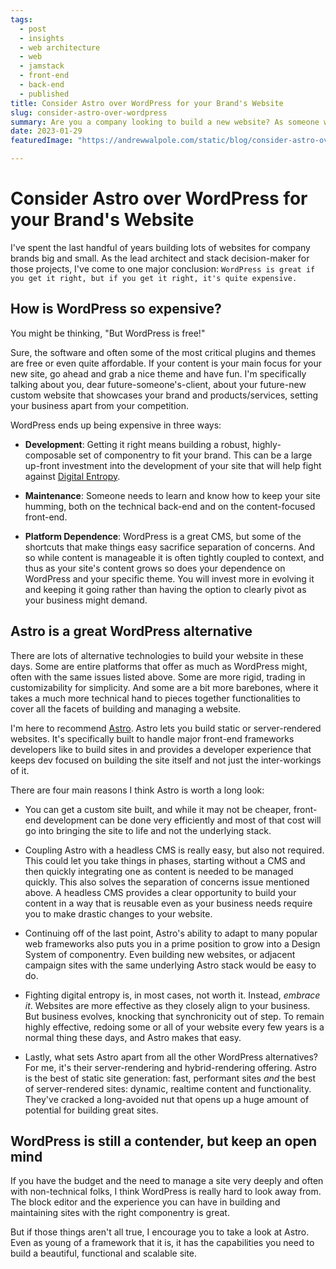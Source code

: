 ```yaml
---
tags: 
  - post
  - insights
  - web architecture
  - web
  - jamstack
  - front-end
  - back-end
  - published
title: Consider Astro over WordPress for your Brand's Website
slug: consider-astro-over-wordpress
summary: Are you a company looking to build a new website? As someone who built company websites for many years, I think you should consider not going with another WordPress site.
date: 2023-01-29
featuredImage: "https://andrewwalpole.com/static/blog/consider-astro-over-wordpress-for-your-brands-website.png"

---
```



# Consider Astro over WordPress for your Brand's Website

I've spent the last handful of years building lots of websites for company brands big and small. As the lead architect and stack decision-maker for those projects, I've come to one major conclusion: `WordPress is great if you get it right, but if you get it right, it's quite expensive.`

## How is WordPress so expensive?

You might be thinking, "But WordPress is free!"

Sure, the software and often some of the most critical plugins and themes are free or even quite affordable. If your content is your main focus for your new site, go ahead and grab a nice theme and have fun. I'm specifically talking about you, dear future-someone's-client, about your future-new custom website that showcases your brand and products/services, setting your business apart from your competition.

WordPress ends up being expensive in three ways:

- **Development**: Getting it right means building a robust, highly-composable set of componentry to fit your brand. This can be a large up-front investment into the development of your site that will help fight against [Digital Entropy](https://andrewwalpole.com/blog/digital-entropy/).

- **Maintenance**: Someone needs to learn and know how to keep your site humming, both on the technical back-end and on the content-focused front-end.

- **Platform Dependence**: WordPress is a great CMS, but some of the shortcuts that make things easy sacrifice separation of concerns. And so while content is manageable it is often tightly coupled to context, and thus as your site's content grows so does your dependence on WordPress and your specific theme. You will invest more in evolving it and keeping it going rather than having the option to clearly pivot as your business might demand.

## Astro is a great WordPress alternative

There are lots of alternative technologies to build your website in these days. Some are entire platforms that offer as much as WordPress might, often with the same issues listed above. Some are more rigid, trading in customizability for simplicity. And some are a bit more barebones, where it takes a much more technical hand to pieces together functionalities to cover all the facets of building and managing a website.

I'm here to recommend [Astro](https://astro.build). Astro lets you build static or server-rendered websites. It's specifically built to handle major front-end frameworks developers like to build sites in and provides a developer experience that keeps dev focused on building the site itself and not just the inter-workings of it.

There are four main reasons I think Astro is worth a long look:

- You can get a custom site built, and while it may not be cheaper, front-end development can be done very efficiently and most of that cost will go into bringing the site to life and not the underlying stack.

- Coupling Astro with a headless CMS is really easy, but also not required. This could let you take things in phases, starting without a CMS and then quickly integrating one as content is needed to be managed quickly. This also solves the separation of concerns issue mentioned above. A headless CMS provides a clear opportunity to build your content in a way that is reusable even as your business needs require you to make drastic changes to your website.

- Continuing off of the last point, Astro's ability to adapt to many popular web frameworks also puts you in a prime position to grow into a Design System of componentry. Even building new websites, or adjacent campaign sites with the same underlying Astro stack would be easy to do.

- Fighting digital entropy is, in most cases, not worth it. Instead, *embrace it*. Websites are more effective as they closely align to your business. But business evolves, knocking that synchronicity out of step. To remain highly effective, redoing some or all of your website every few years is a normal thing these days, and Astro makes that easy.

- Lastly, what sets Astro apart from all the other WordPress alternatives? For me, it's their server-rendering and hybrid-rendering offering. Astro is the best of static site generation: fast, performant sites *and* the best of server-rendered sites: dynamic, realtime content and functionality. They've cracked a long-avoided nut that opens up a huge amount of potential for building great sites.

## WordPress is still a contender, but keep an open mind

If you have the budget and the need to manage a site very deeply and often with non-technical folks, I think WordPress is really hard to look away from. The block editor and the experience you can have in building and maintaining sites with the right componentry is great.

But if those things aren't all true, I encourage you to take a look at Astro. Even as young of a framework that it is, it has the capabilities you need to build a beautiful, functional and scalable site.